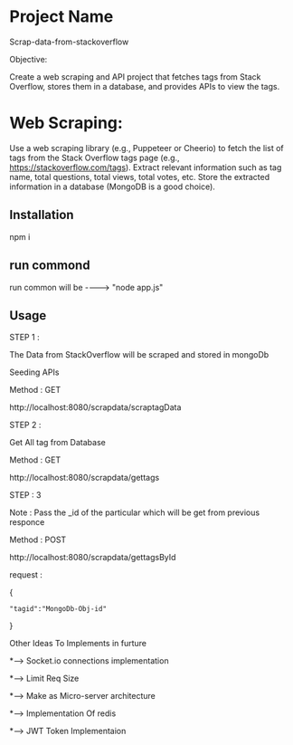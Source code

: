 
# Project Name

Scrap-data-from-stackoverflow 

Objective:

Create a web scraping and API project that fetches tags from Stack Overflow, stores them in a database, and provides APIs to view the tags.

# Web Scraping:

Use a web scraping library (e.g., Puppeteer or Cheerio) to fetch the list of tags from the Stack Overflow tags page (e.g., https://stackoverflow.com/tags).
Extract relevant information such as tag name, total questions, total views, total votes, etc.
Store the extracted information in a database (MongoDB is a good choice).

## Installation

npm i 

## run commond 



 run common will be ----> "node app.js" 

## Usage

STEP 1 :

The Data from StackOverflow will be scraped and stored in mongoDb

Seeding APIs

Method : GET

http://localhost:8080/scrapdata/scraptagData 


STEP 2 :

Get All tag from Database

Method : GET

http://localhost:8080/scrapdata/gettags




STEP : 3 

Note : Pass the _id of the particular which will be get from previous responce 

Method : POST

http://localhost:8080/scrapdata/gettagsById

request : 

{

    "tagid":"MongoDb-Obj-id"
}






Other Ideas To Implements in furture 

*--> Socket.io connections implementation 

*--> Limit Req Size 

*--> Make as Micro-server architecture

*--> Implementation Of redis 

*--> JWT Token Implementaion 






